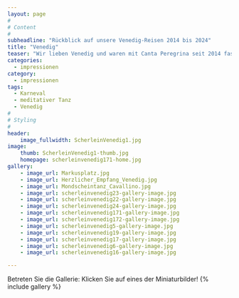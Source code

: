 ```yaml
---
layout: page
#
# Content
#
subheadline: "Rückblick auf unsere Venedig-Reisen 2014 bis 2024"
title: "Venedig"
teaser: "Wir lieben Venedig und waren mit Canta Peregrina seit 2014 fast jedes Jahr zum Karneval oder im Sommer zu Besuch. In manchen Jahren auch mit einem angehängten Badeurlaub im nahegelegenen Cavallino. Hier können Sie sich mit uns nach Venedig träumen oder mit den Bildern der letzten Jahre in Erinnerungen schwelgen!"
categories:
  - impressionen
category:
  - impressionen
tags:
  - Karneval
  - meditativer Tanz
  - Venedig
#
# Styling
#
header:
    image_fullwidth: ScherleinVenedig1.jpg
image:
    thumb: ScherleinVenedig1-thumb.jpg
    homepage: scherleinvenedig171-home.jpg
gallery:
    - image_url: Markusplatz.jpg
    - image_url: Herzlicher_Empfang_Venedig.jpg
    - image_url: Mondscheintanz_Cavallino.jpg
    - image_url: scherleinvenedig23-gallery-image.jpg
    - image_url: scherleinvenedig22-gallery-image.jpg
    - image_url: scherleinvenedig24-gallery-image.jpg
    - image_url: scherleinvenedig171-gallery-image.jpg
    - image_url: scherleinvenedig172-gallery-image.jpg
    - image_url: scherleinvenedig5-gallery-image.jpg
    - image_url: scherleinvenedig19-gallery-image.jpg
    - image_url: scherleinvenedig17-gallery-image.jpg
    - image_url: scherleinvenedig6-gallery-image.jpg
    - image_url: scherleinvenedig16-gallery-image.jpg

---
```


Betreten Sie die Gallerie: Klicken Sie auf eines der Miniaturbilder!
{% include gallery %}

